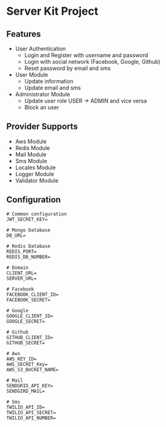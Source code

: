 # **Server Kit Project**

## Features

- User Authentication
     - Login and Register with username and password
     - Login with social network (Facebook, Google, Github)
     - Reset password by email and sms
- User Module
     - Update information
     - Update email and sms
- Administrator Module
     - Update user role USER -> ADMIN and vice versa
     - Block an user

## Provider Supports

- Aws Module
- Redis Module
- Mail Module
- Sms Module
- Locales Module
- Logger Module
- Validator Module

## Configuration

```
# Common configuration
JWT_SECRET_KEY=

# Mongo Database
DB_URL=

# Redis Database
REDIS_PORT=
REDIS_DB_NUMBER=

# Domain
CLIENT_URL=
SERVER_URL=

# Facebook
FACEBOOK_CLIENT_ID=
FACEBOOK_SECRET=

# Google
GOOGLE_CLIENT_ID=
GOOGLE_SECRET=

# Github
GITHUB_CLIENT_ID=
GITHUB_SECRET=

# Aws
AWS_KEY_ID=
AWS_SECRET_Key=
AWS_S3_BUCKET_NAME=

# Mail
SENDGRID_API_KEY=
SENDGIRD_MAIL=

# Sms
TWILIO_API_ID=
TWILIO_API_SECRET=
TWILIO_API_NUMBER=
```
